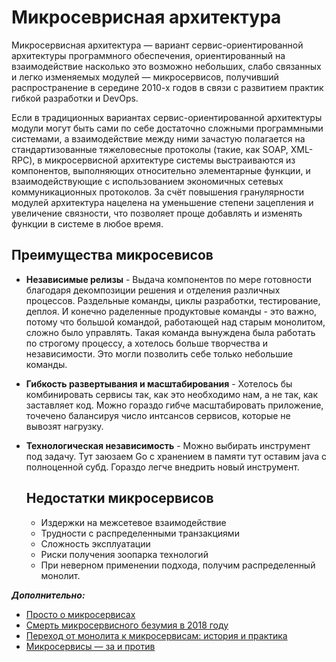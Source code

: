 # Микросеврисная архитектура

Микросервисная архитектура — вариант сервис-ориентированной архитектуры программного обеспечения, ориентированный на взаимодействие насколько это возможно небольших, слабо связанных и легко изменяемых модулей — микросервисов, получивший распространение в середине 2010-х годов в связи с развитием практик гибкой разработки и DevOps.

Если в традиционных вариантах сервис-ориентированной архитектуры модули могут быть сами по себе достаточно сложными программными системами, а взаимодействие между ними зачастую полагается на стандартизованные тяжеловесные протоколы (такие, как SOAP, XML-RPC), в микросервисной архитектуре системы выстраиваются из компонентов, выполняющих относительно элементарные функции, и взаимодействующие с использованием экономичных сетевых коммуникационных протоколов. За счёт повышения гранулярности модулей архитектура нацелена на уменьшение степени зацепления и увеличение связности, что позволяет проще добавлять и изменять функции в системе в любое время.

## Преимущества микросевисов

- **Независимые релизы** - Выдача компонентов по мере готовности благодаря декомпозиции решения и отделения различных процессов. Раздельные команды, циклы разработки, тестирование, деплоя. И конечно раделенные продуктовые команды - это важно, потому что большой командой, работающей над старым монолитом, сложно было управлять. Такая команда вынуждена была работать по строгому процессу, а хотелось больше творчества и независимости. Это могли позволить себе только небольшие команды.

- **Гибкость развертывания и масштабирования** - Хотелось бы комбинировать сервисы так, как это необходимо нам, а не так, как заставляет код. Можно гораздо гибче масштабировать приложение, точечено балансируя число интсансов сервисов, которые не вывозят нагрузку.

- **Технологическая независимость** - Можно выбирать инструмент под задачу. Тут заюзаем Go с хранением в памяти тут оставим java с полноценной субд. Гораздо легче внедрить новый инструмент.

   

  ## Недостатки микросервисов

  - Издержки на межсетевое взаимодействие
  - Трудности с распределенными транзакциями
  - Сложность эксплуатации
  - Риски получения зоопарка технологий
  - При неверном применении подхода, получим распределенный монолит.

***Дополнительно:***

-  [Просто о микросервисах](https://habr.com/ru/company/raiffeisenbank/blog/346380/)
- [Смерть микросервисного безумия в 2018 году](https://habr.com/ru/company/flant/blog/347518/)
- [Переход от монолита к микросервисам: история и практика](https://habr.com/ru/company/raiffeisenbank/blog/458404/)
- [Микросервисы — за и против](http://devopsru.com/news/2016-05-10-microservice-trade-offs.html)